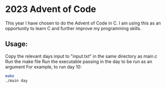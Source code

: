 # 2023 Advent of Code

This year I have chosen to do the Advent of Code in C. 
I am using this as an opportunity to learn C and further improve my programming skills.

## Usage:

Copy the relevant days input to "input.txt" in the same directory as main.c
Run the make file
Run the executable passing in the day to be run as an argument
For example, to run day 10:

```bash
make
./main day
```